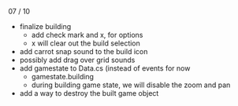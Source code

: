07 / 10 


- finalize building
  - add check mark and x, for options
  - x will clear out the build selection
- add carrot snap sound to the build icon
- possibly add drag over grid sounds
- add gamestate to Data.cs (instead of events for now
  - gamestate.building
  - during building game state, we will disable the zoom and pan
- add a way to destroy the built game object
